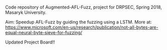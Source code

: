 Code repository of Augmented-AFL-Fuzz, project for DRPSEC, Spring 2018, Masaryk University.

Aim:
Speedup AFL-Fuzz by guiding the fuzzing using a LSTM.
More at: https://www.microsoft.com/en-us/research/publication/not-all-bytes-are-equal-neural-byte-sieve-for-fuzzing/

Updated Project Board!!
